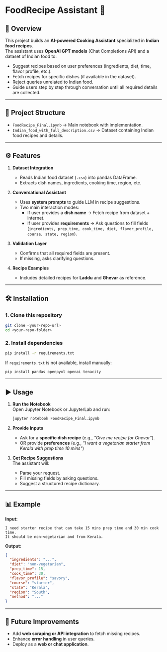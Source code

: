 # FoodRecipe Assistant 🍲  

## 📖 Overview  
This project builds an **AI-powered Cooking Assistant** specialized in **Indian food recipes**.  
The assistant uses **OpenAI GPT models** (Chat Completions API) and a dataset of Indian food to:  
- Suggest recipes based on user preferences (ingredients, diet, time, flavor profile, etc.).  
- Fetch recipes for specific dishes (if available in the dataset).  
- Reject queries unrelated to Indian food.  
- Guide users step by step through conversation until all required details are collected.  

---

## 📂 Project Structure  
- `FoodRecipe_Final.ipynb` → Main notebook with implementation.  
- `Indian_food_with_full_description.csv` → Dataset containing Indian food recipes and details.  

---

## ⚙️ Features  
1. **Dataset Integration**  
   - Reads Indian food dataset (`.csv`) into pandas DataFrame.  
   - Extracts dish names, ingredients, cooking time, region, etc.  

2. **Conversational Assistant**  
   - Uses **system prompts** to guide LLM in recipe suggestions.  
   - Two main interaction modes:  
     - If user provides a **dish name** → Fetch recipe from dataset + internet.  
     - If user provides **requirements** → Ask questions to fill fields (`ingredients, prep_time, cook_time, diet, flavor_profile, course, state, region`).  

3. **Validation Layer**  
   - Confirms that all required fields are present.  
   - If missing, asks clarifying questions.  

4. **Recipe Examples**  
   - Includes detailed recipes for **Laddu** and **Ghevar** as reference.  

---

## 🛠️ Installation  

### 1. Clone this repository  
```bash
git clone <your-repo-url>
cd <your-repo-folder>
```

### 2. Install dependencies  
```bash
pip install -r requirements.txt
```

If `requirements.txt` is not available, install manually:  
```bash
pip install pandas openpyxl openai tenacity
```

---

## ▶️ Usage  

1. **Run the Notebook**  
   Open Jupyter Notebook or JupyterLab and run:  
   ```bash
   jupyter notebook FoodRecipe_Final.ipynb
   ```

2. **Provide Inputs**  
   - Ask for a **specific dish recipe** (e.g., *"Give me recipe for Ghevar"*).  
   - OR provide **preferences** (e.g., *"I want a vegetarian starter from Kerala with prep time 10 mins"*)  

3. **Get Recipe Suggestions**  
   The assistant will:  
   - Parse your request.  
   - Fill missing fields by asking questions.  
   - Suggest a structured recipe dictionary.  

---

## 📊 Example  

**Input:**  
```
I need starter recipe that can take 15 mins prep time and 30 min cook time.  
It should be non-vegetarian and from Kerala.  
```

**Output:**  
```json
{
  "ingredients": "...",
  "diet": "non-vegetarian",
  "prep_time": 15,
  "cook_time": 30,
  "flavor_profile": "savory",
  "course": "starter",
  "state": "Kerala",
  "region": "South",
  "method": "..."
}
```

---

## 🔮 Future Improvements  
- Add **web scraping or API integration** to fetch missing recipes.  
- Enhance **error handling** in user queries.  
- Deploy as a **web or chat application**.  
